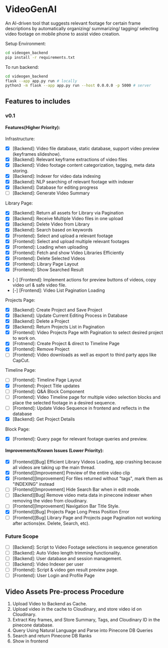 # VideoGenAI
An AI-driven tool that suggests relevant footage for certain frame descriptions by automatically organizing/ summarizing/ tagging/ selecting video footage on mobile phone to assist video creation.

Setup Environment:
```bash
cd videogen_backend
pip install -r requirements.txt
```

To run backend:
```bash
cd videogen_backend
flask --app app.py run # locally
python3 -m flask --app app.py run --host 0.0.0.0 -p 5000 # server
```

## Features to includes

### v0.1
#### Features(Higher Priority):
Infrastructure:
- [x] [Backend]: Video file database, static database, support video preview (keyframes slideshow).
- [x] [Backend]: Relevant keyframe extractions of video files
- [x] [Backend]: Video footage content categorization, tagging, meta data storing.
- [x] [Backend]: Indexer for video data indexing
- [x] [Backend]: NLP searching of relevant footage with indexer
- [x] [Backend]: Database for editing progress
- [ ] [Backend]: Generate Video Summary

Library Page:
- [x] [Backend]: Return all assets for Library via Pagination
- [x] [Backend]: Receive Multiple Video files in one upload
- [x] [Backend]: Delete Video from Library
- [x] [Backend]: Search based on keywords
- [x] [Frontend]: Select and upload a relevant footage
- [x] [Frontend]: Select and upload multiple relevant footages
- [x] [Frontend]: Loading when uploading
- [x] [Frontend]: Fetch and show Video Libraries Efficiently
- [x] [Frontend]: Delete Selected Videos
- [x] [Frontend]: Library Page Layout
- [x] [Frontend]: Show Searched Result
- [-] [Frontend]: Implement actions for preview buttons of videos, copy video url & safe video file.
- [-] [Frontend]: Video List Pagination Loading

Projects Page:
- [x] [Backend]: Create Project and Save Project
- [x] [Backend]: Update Current Editing Process in Database
- [x] [Backend]: Delete a Project
- [x] [Backend]: Return Projects List in Pagination
- [x] [Frontend]: Video Projects Page with Pagination to select desired project to work on.
- [x] [Frotnend]: Create Project & direct to Timeline Page
- [x] [Frontend]: Remove Project
- [ ] [Frontend]: Video downloads as well as export to third party apps like CapCut.

Timeline Page:
- [ ] [Frontend]: Timeline Page Layout
- [x] [Frontend]: Project Title updates
- [ ] [Frontend]: Q&A Block Component
- [ ] [Frontend]: Video Timeline page for multiple video selection blocks and place the selected footage in a desired sequence.
- [ ] [Frontend]: Update Video Sequence in frontend and reflects in the database
- [x] [Backend]: Get Project Details

Block Page:
- [x] [Frontend]: Query page for relevant footage queries and preview.

#### Improvements/Known Issues (Lower Priority):
- [x] [Frontend][Bug] Efficient Library Videos Loading, app crashing because all videos are taking up the main thread.
- [x] [Frontend][Improvement] Preview of the entire video clip
- [x] [Frontend][Improvement] For files returned without "tags", mark them as "INDEXING" instead
- [ ] [Frontend][Improvement] Hide Search Bar when in edit mode.
- [ ] [Backend][Bug] Remove video meta data in pinecone indexer when removing the video from cloudinary.
- [ ] [Frontend][Improvement] Navigation Bar Title Style.
- [x] [Frontend][Bug] Projects Page Long Press Position Error
- [ ] [Frontend][Bug] Library Page and Projects page Pagination not working after actions(ex. Delete, Search, etc).

### Future Scope
- [ ] [Backend]: Script to Video Footage selections in sequence generation
- [ ] [Backend]: Auto Video length trimming functionality.
- [ ] [Backend]: User database and session management.
- [ ] [Backend]: Video Indexer per user
- [ ] [Frontend]: Script & video gen result preview page.
- [ ] [Frontend]: User Login and Profile Page

## Video Assets Pre-process Procedure
1. Upload Video to Backend as Cache.
2. Upload video in the cache to Cloudinary, and store video id on Cloudinary.
3. Extract Key frames, and Store Summary, Tags, and Cloudinary ID in the pinecone database.
4. Query Using Natural Language and Parse into Pinecone DB Queries
5. Search and return Pinecone DB Ranks
6. Show in frontend
